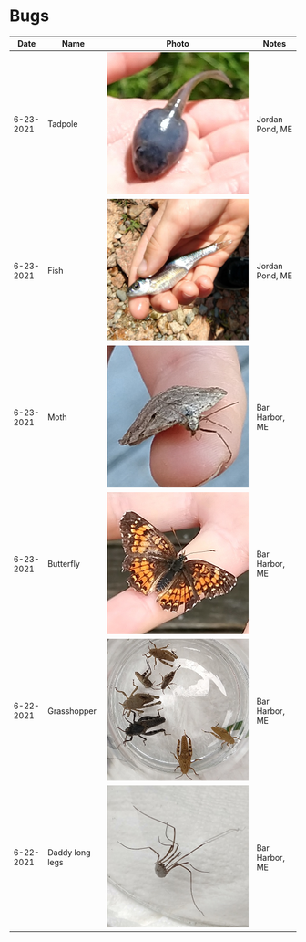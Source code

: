 # Bugs

|Date      | Name      | Photo  | Notes|
---        | ---       | ---    | ---
|6-23-2021 | Tadpole | <img src="images/06-23-2021/tadpole.jpg" /> | Jordan Pond, ME |
|6-23-2021 | Fish | <img src="images/06-23-2021/fish.jpg" /> | Jordan Pond, ME |
|6-23-2021 | Moth | <img src="images/06-23-2021/moth.jpg" /> | Bar Harbor, ME |
|6-23-2021 | Butterfly | <img src="images/06-23-2021/butterfly.jpg" /> | Bar Harbor, ME |
|6-22-2021 | Grasshopper | <img src="images/06-22-2021/grasshoppers.jpg" /> | Bar Harbor, ME |
|6-22-2021 | Daddy long legs | <img src="images/06-22-2021/daddy-long-legs.jpg" /> | Bar Harbor, ME |
